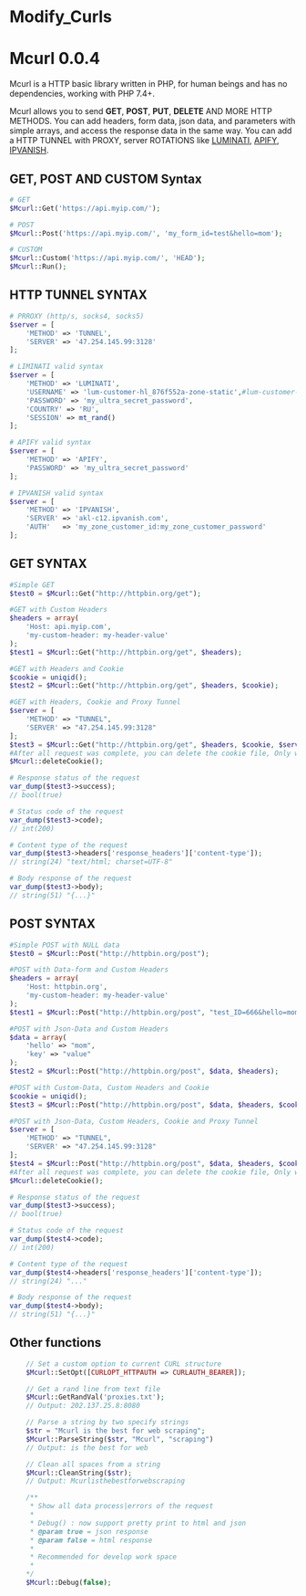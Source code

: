 # Modify_Curls
Mcurl 0.0.4
================

Mcurl is a HTTP basic library written in PHP, for human beings and has no dependencies, working with PHP 7.4+.


Mcurl allows you to send **GET**, **POST**, **PUT**, **DELETE** AND MORE HTTP METHODS. You can add headers, form data, json data,
and parameters with simple arrays, and access the response data in the same way. You can add a HTTP TUNNEL with PROXY, server ROTATIONS like [LUMINATI][], [APIFY][], [IPVANISH][].

[LUMINATI]: https://luminati.io/
[APIFY]: https://apify.com/
[IPVANISH]: https://www.ipvanish.com/

GET, POST AND CUSTOM Syntax
--------

```php
# GET
$Mcurl::Get('https://api.myip.com/');

# POST
$Mcurl::Post('https://api.myip.com/', 'my_form_id=test&hello=mom');

# CUSTOM
$Mcurl::Custom('https://api.myip.com/', 'HEAD');
$Mcurl::Run();
```

HTTP TUNNEL SYNTAX
--------

```php
# PRROXY (http/s, socks4, socks5)
$server = [
    'METHOD' => 'TUNNEL',
    'SERVER' => '47.254.145.99:3128'
];

# LIMINATI valid syntax
$server = [
    'METHOD' => 'LUMINATI',
    'USERNAME' => 'lum-customer-hl_876f552a-zone-static',#lum-customer-CUSTOMER-zone-static
    'PASSWORD' => 'my_ultra_secret_password',
    'COUNTRY' => 'RU',
    'SESSION' => mt_rand()
];

# APIFY valid syntax
$server = [
    'METHOD' => 'APIFY',
    'PASSWORD' => 'my_ultra_secret_password'
];

# IPVANISH valid syntax
$server = [
    'METHOD' => 'IPVANISH',
    'SERVER' => 'akl-c12.ipvanish.com',
    'AUTH'   => 'my_zone_customer_id:my_zone_customer_password'
];
```

GET SYNTAX
--------

```php
#Simple GET
$test0 = $Mcurl::Get("http://httpbin.org/get");

#GET with Custom Headers
$headers = array(
    'Host: api.myip.com',
    'my-custom-header: my-header-value'
);
$test1 = $Mcurl::Get("http://httpbin.org/get", $headers);

#GET with Headers and Cookie
$cookie = uniqid();
$test2 = $Mcurl::Get("http://httpbin.org/get", $headers, $cookie);

#GET with Headers, Cookie and Proxy Tunnel
$server = [
    'METHOD' => "TUNNEL",
    'SERVER' => "47.254.145.99:3128"
];
$test3 = $Mcurl::Get("http://httpbin.org/get", $headers, $cookie, $server);
#After all request was complete, you can delete the cookie file, Only when you use the $cookie parameter.
$Mcurl::deleteCookie();

# Response status of the request
var_dump($test3->success);
// bool(true)

# Status code of the request
var_dump($test3->code);
// int(200)

# Content type of the request
var_dump($test3->headers['response_headers']['content-type']);
// string(24) "text/html; charset=UTF-8"

# Body response of the request
var_dump($test3->body);
// string(51) "{...}"
```

POST SYNTAX
--------

```php
#Simple POST with NULL data
$test0 = $Mcurl::Post("http://httpbin.org/post");

#POST with Data-form and Custom Headers
$headers = array(
    'Host: httpbin.org',
    'my-custom-header: my-header-value'
);
$test1 = $Mcurl::Post("http://httpbin.org/post", "test_ID=666&hello=mom", $headers);

#POST with Json-Data and Custom Headers
$data = array(
    'hello' => "mom",
    'key' => "value"
);
$test2 = $Mcurl::Post("http://httpbin.org/post", $data, $headers);

#POST with Custom-Data, Custom Headers and Cookie
$cookie = uniqid();
$test3 = $Mcurl::Post("http://httpbin.org/post", $data, $headers, $cookie);

#POST with Json-Data, Custom Headers, Cookie and Proxy Tunnel
$server = [
    'METHOD' => "TUNNEL",
    'SERVER' => "47.254.145.99:3128"
];
$test4 = $Mcurl::Post("http://httpbin.org/post", $data, $headers, $cookie, $server);
#After all request was complete, you can delete the cookie file, Only when you use the $cookie parameter.
$Mcurl::deleteCookie();

# Response status of the request
var_dump($test3->success);
// bool(true)

# Status code of the request
var_dump($test4->code);
// int(200)

# Content type of the request
var_dump($test4->headers['response_headers']['content-type']);
// string(24) "..."

# Body response of the request
var_dump($test4->body);
// string(51) "{...}"
```

Other functions
--------

```php
    // Set a custom option to current CURL structure
    $Mcurl::SetOpt([CURLOPT_HTTPAUTH => CURLAUTH_BEARER]);

    // Get a rand line from text file
    $Mcurl::GetRandVal('proxies.txt');
    // Output: 202.137.25.8:8080

    // Parse a string by two specify strings
    $str = "Mcurl is the best for web scraping";
    $Mcurl::ParseString($str, "Mcurl", "scraping")
    // Output: is the best for web

    // Clean all spaces from a string
    $Mcurl::CleanString($str);
    // Output: Mcurlisthebestforwebscraping

    /**
     * Show all data process|errors of the request
     * 
     * Debug() : now support pretty print to html and json
     * @param true = json response
     * @param false = html response
     * 
     * Recommended for develop work space
     * 
    */
    $Mcurl::Debug(false);
```
